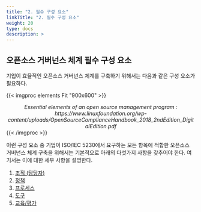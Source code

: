 ```yaml
---
title: "2. 필수 구성 요소"
linkTitle: "2. 필수 구성 요소"
weight: 20
type: docs
description: >
---
```


## 오픈소스 거버넌스 체계 필수 구성 요소

기업이 효율적인 오픈소스 거버넌스 체계를 구축하기 위해서는 다음과 같은 구성 요소가 필요하다. 

{{< imgproc elements Fit "900x600" >}}
<center><i>Essential elements of an open source management program : https://www.linuxfoundation.org/wp-content/uploads/OpenSourceComplianceHandbook_2018_2ndEdition_DigitalEdition.pdf</i></center>
{{< /imgproc >}}

이런 구성 요소 중 기업이 ISO/IEC 5230에서 요구하는 모든 항목에 적합한 오픈소스 거버넌스 체계 구축을 위해서는 기본적으로 아래의 다섯가지 사항을 갖추어야 한다. 여기서는 이에 대한 세부 사항을 설명한다. 

1. [조직 (담당자)](../3-teams)
2. [정책](../4-polic)
3. [프로세스](../5-process)
4. [도구](../6-tool)
5. [교육/평가](../7-training)
